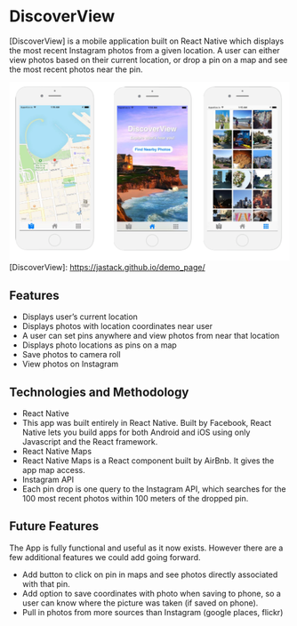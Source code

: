 # **DiscoverView**

[DiscoverView] is a mobile application built on React Native which displays the most recent Instagram photos from a given location. A user can either view photos based on their current location, or drop a pin on a map and see the most recent photos near the pin.

![screenshots](docs/images/screenshots.png)
[DiscoverView]: https://jastack.github.io/demo_page/

## Features

 - Displays user’s current location
 - Displays photos with location coordinates near user
 - A user can set pins anywhere and view photos from near that location
 - Displays photo locations as pins on a map
 - Save photos to camera roll
 - View photos on Instagram


## Technologies and Methodology

 - React Native
  - This app was built entirely in React Native. Built by Facebook, React Native lets you build apps for both Android and iOS using only Javascript and the React framework.
 - React Native Maps
  - React Native Maps is a React component built by AirBnb. It gives the app map access.
 - Instagram API
  - Each pin drop is one query to the Instagram API, which searches for the 100 most recent photos within 100 meters of the dropped pin.




## Future Features
The App is fully functional and useful as it now exists. However there are a few additional features we could add going forward.

- Add button to click on pin in maps and see photos directly associated with that pin.
- Add option to save coordinates with photo when saving to phone, so a user can know where the picture was taken (if saved on phone).
- Pull in photos from more sources than Instagram (google places, flickr)
